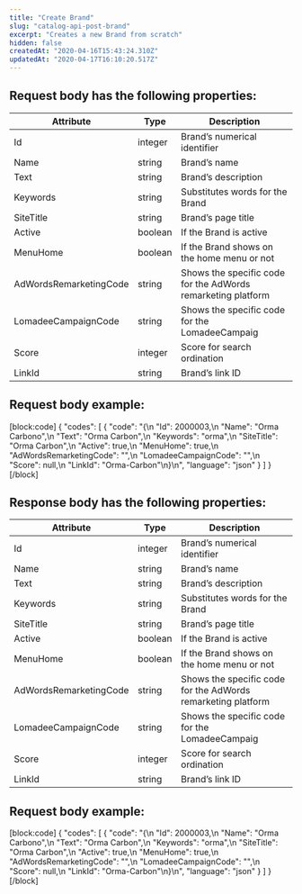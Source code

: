 ```yaml
---
title: "Create Brand"
slug: "catalog-api-post-brand"
excerpt: "Creates a new Brand from scratch"
hidden: false
createdAt: "2020-04-16T15:43:24.310Z"
updatedAt: "2020-04-17T16:10:20.517Z"
---
```

## Request body has the following properties:
| Attribute              | Type    | Description                                                  |
| ---------------------- | ------- | ------------------------------------------------------------ |
| Id                     | integer | Brand’s numerical identifier                                 |
| Name                   | string  | Brand’s name                                                 |
| Text                   | string  | Brand’s description                                          |
| Keywords               | string  | Substitutes words for the Brand                              |
| SiteTitle              | string  | Brand’s page title                                           |
| Active                 | boolean | If the Brand is active                                       |
| MenuHome               | boolean | If the Brand shows on the home menu or not                   |
| AdWordsRemarketingCode | string  | Shows the specific code for the AdWords remarketing platform |
| LomadeeCampaignCode    | string  | Shows the specific code for the LomadeeCampaig               |
| Score                  | integer | Score for search ordination                                  |
| LinkId                 | string  | Brand’s link ID                                              |


## Request body example:
[block:code]
{
  "codes": [
    {
      "code": "{\n   \"Id\": 2000003,\n   \"Name\": \"Orma Carbono\",\n   \"Text\": \"Orma Carbon\",\n   \"Keywords\": \"orma\",\n   \"SiteTitle\": \"Orma Carbon\",\n   \"Active\": true,\n   \"MenuHome\": true,\n   \"AdWordsRemarketingCode\": \"\",\n   \"LomadeeCampaignCode\": \"\",\n   \"Score\": null,\n   \"LinkId\": \"Orma-Carbon\"\n}\n",
      "language": "json"
    }
  ]
}
[/block]
## Response body has the following properties:
| Attribute              | Type    | Description                                                  |
| ---------------------- | ------- | ------------------------------------------------------------ |
| Id                     | integer | Brand’s numerical identifier                                 |
| Name                   | string  | Brand’s name                                                 |
| Text                   | string  | Brand’s description                                          |
| Keywords               | string  | Substitutes words for the Brand                              |
| SiteTitle              | string  | Brand’s page title                                           |
| Active                 | boolean | If the Brand is active                                       |
| MenuHome               | boolean | If the Brand shows on the home menu or not                   |
| AdWordsRemarketingCode | string  | Shows the specific code for the AdWords remarketing platform |
| LomadeeCampaignCode    | string  | Shows the specific code for the LomadeeCampaig               |
| Score                  | integer | Score for search ordination                                  |
| LinkId                 | string  | Brand’s link ID                                              |


## Request body example:
[block:code]
{
  "codes": [
    {
      "code": "{\n   \"Id\": 2000003,\n   \"Name\": \"Orma Carbono\",\n   \"Text\": \"Orma Carbon\",\n   \"Keywords\": \"orma\",\n   \"SiteTitle\": \"Orma Carbon\",\n   \"Active\": true,\n   \"MenuHome\": true,\n   \"AdWordsRemarketingCode\": \"\",\n   \"LomadeeCampaignCode\": \"\",\n   \"Score\": null,\n   \"LinkId\": \"Orma-Carbon\"\n}\n",
      "language": "json"
    }
  ]
}
[/block]